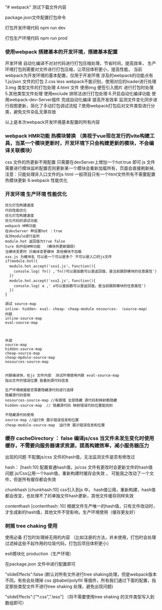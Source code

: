 "# webpack" 
测试下载文件内容

package.json文件配置打包命令

打包开发环境代码
npm run dev 

打包生产环境代码
npm run prod 

### 使用webpack 搭建基本的开发环境，搭建基本配置

开发环境 自动化编译不对对代码进行打包压缩处理，节省时间，提高效率，
生产环境打包则需要对文件进行打包压缩，让项目体积更小，提高性能，
当前webpack为开发环境的基本配置，仅用于开发环境
涉及的webpack的功能点有
1.js/json 文件的打包
2.css less webpack不能识别，使用对应的loader进行处理
3.img 类型文件的打包处理 
4.html 文件 使用img 便签引入图片 进行打包时处理
5.其他类型文件处理  使用exclude 排除法进行打包处理
6.开启自动化编译功能  使用webpack-dev-Server插件 完成自动化编译 提高开发效率  监测文件变化同步进行视图更新，简化了手动打包调试流程
7.使用webpack打包后对文件类型进行分类，避免文件杂乱无章存放

以上是本次webpack开发环境基本配置的所有内容

### webpack HMR功能  热模块替换 （类视于vue现在发行的vite构建工具，当某一个模块更新时，开发环境下只会构建更新的模块，不会编译关联模块） 
css 文件的热更新不用配置  只需要在devServer上增加一个hot:true 即可
js  文件需要进行模块监听配置否则更新某一个模块会重新加载所有，页面会直接刷新掉,
注意：只能处理非入口文件的js 
html 一般项目只有一个html文件所有不需要配置热模块更新
6.webpack 性能优化
### 开发环境  生产环境  性能优化  
    优化打包构建速度
    代码性能优化
    优化打包构建速度
    优化代码的调试功能  
    webpack HMR功能
    在devServer 种设置hot ：true
    在对module进行监听
    module.hot 返回值为true false 
    ture 则开启HMR功能  （模块热更新跟踪）
    当模块变更时 只编译变更模块 其他模块不加载
    xxx.js 为模块名 可以是一个可以是多个 不可以是入口的js文件
    if(module.hot){
      module.hot.accept('xxx1.js'，function(){
        console.log( fn() ,'fn()可以是函数可以是返回值，是当前跟踪模块的任意属性')
      })
      module.hot.accept('xxx2.js'，function(){
        console.log( a ,' a可以是函数可以是返回值，是当前跟踪模块的任意属性')
      })
    }

    调试 source-map
    inline- hidden- eval- cheap- cheap-module nosources- （source-map）
    内联 
    inline-source-map
    eval-source-map
    
    

    外部
    source-map
    hidden-source-map
    cheap-source-map
    cheap-mpdule-source-map
    nosources-source-map
   

    内联编译快，在js 文件内部  测试环境使用内联 eval-source-map 
    指出文件的错误位置 能看到源代码信息

    生产环境根据是否需要隐藏源代码进行选择
    隐藏源代码使用
    nosources-source-map //有报错 全部隐藏 源代码和映射都隐藏
    hidden-source-map  // 隐藏源代码 映射错误代码位置能找到

    不隐藏源代码使用
    source-map //运行快 展示错误信息和位置
    cheap-module-source-map  运行快 展示错误信息和位置

### 缓存 cacheDirectory ： false  编译js/css 当文件未发生变化时使用缓存，不需要向服务器请求资源，提高构建效率，减小服务器压力

出现的问题 不配置js/css 文件的hash值，无法监测文件是否有修改过

hash： [hash:10] 配置普通hash值，js/css 文件有更改时会更新文件的hash值
问题 js/Css公用一个hash值，重新构建时缓存会失效 ， 可能我之改动了一个文件，但是所有缓存都会失效

chunkhash [chunkhash:10] css引入到js 中， hash值公用，重新构建，hash值都会改变，也处理不了的单独文件hash更新，其他文件缓存同样失效

contenthash [contenthash: 10] 根据文件生产唯一的hash值，只有文件改动时，才生成新的hash值，其他文件不受影响，生产环境使用（缓存更友好）

### 树摇 tree chaking 使用

使用必备 打包时处理掉无用的内容 （比如注册的方法，并未使用，打包时会处理过滤掉这些不起作用的垃圾代码，打包后项目体积更小）

es6模块化  production（生产环境）

在package.json 文件中进行配置即可

"slideEffects":false (默认对所有文件进行tree shaking处理，但是webpack版本不同，有些会处理掉 css @babel/polyfill 等插件，所有我们通过下面的配置，指定那些类型文件不进行tree shaking 处理，避免出现问题)

"slideEffects":["*.css",".less"] （将不需要使用tree shaking 的文件类型写入到数组即可）




